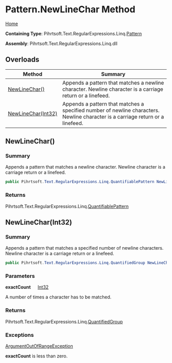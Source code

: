# Pattern\.NewLineChar Method

[Home](../../../../../../README.md)

**Containing Type**: Pihrtsoft\.Text\.RegularExpressions\.Linq\.[Pattern](../README.md)

**Assembly**: Pihrtsoft\.Text\.RegularExpressions\.Linq\.dll

## Overloads

| Method | Summary |
| ------ | ------- |
| [NewLineChar()](#Pihrtsoft_Text_RegularExpressions_Linq_Pattern_NewLineChar) | Appends a pattern that matches a newline character\. Newline character is a carriage return or a linefeed\. |
| [NewLineChar(Int32)](#Pihrtsoft_Text_RegularExpressions_Linq_Pattern_NewLineChar_System_Int32_) | Appends a pattern that matches a specified number of newline characters\. Newline character is a carriage return or a linefeed\. |

## NewLineChar\(\) <a name="Pihrtsoft_Text_RegularExpressions_Linq_Pattern_NewLineChar"></a>

### Summary

Appends a pattern that matches a newline character\. Newline character is a carriage return or a linefeed\.

```csharp
public Pihrtsoft.Text.RegularExpressions.Linq.QuantifiablePattern NewLineChar()
```

### Returns

Pihrtsoft\.Text\.RegularExpressions\.Linq\.[QuantifiablePattern](../../QuantifiablePattern/README.md)

## NewLineChar\(Int32\) <a name="Pihrtsoft_Text_RegularExpressions_Linq_Pattern_NewLineChar_System_Int32_"></a>

### Summary

Appends a pattern that matches a specified number of newline characters\. Newline character is a carriage return or a linefeed\.

```csharp
public Pihrtsoft.Text.RegularExpressions.Linq.QuantifiedGroup NewLineChar(int exactCount)
```

### Parameters

**exactCount** &emsp; [Int32](https://docs.microsoft.com/en-us/dotnet/api/system.int32)

A number of times a character has to be matched\.

### Returns

Pihrtsoft\.Text\.RegularExpressions\.Linq\.[QuantifiedGroup](../../QuantifiedGroup/README.md)

### Exceptions

[ArgumentOutOfRangeException](https://docs.microsoft.com/en-us/dotnet/api/system.argumentoutofrangeexception)

**exactCount** is less than zero\.


